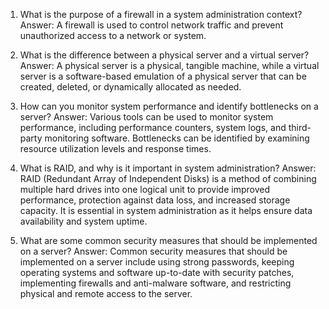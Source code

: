 

1) What is the purpose of a firewall in a system administration context? 
Answer: A firewall is used to control network traffic and prevent unauthorized access to a network or system. 

2) What is the difference between a physical server and a virtual server? 
Answer: A physical server is a physical, tangible machine, while a virtual server is a software-based emulation of a physical server that can be created, deleted, or dynamically allocated as needed. 

3) How can you monitor system performance and identify bottlenecks on a server? 
Answer: Various tools can be used to monitor system performance, including performance counters, system logs, and third-party monitoring software. Bottlenecks can be identified by examining resource utilization levels and response times. 

4) What is RAID, and why is it important in system administration? 
Answer: RAID (Redundant Array of Independent Disks) is a method of combining multiple hard drives into one logical unit to provide improved performance, protection against data loss, and increased storage capacity. It is essential in system administration as it helps ensure data availability and system uptime. 

5) What are some common security measures that should be implemented on a server? 
Answer: Common security measures that should be implemented on a server include using strong passwords, keeping operating systems and software up-to-date with security patches, implementing firewalls and anti-malware software, and restricting physical and remote access to the server.
